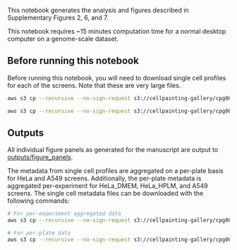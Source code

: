 This notebook generates the analysis and figures described in Supplementary Figures 2, 6, and 7.

This notebook requires ~15 minutes computation time for a normal desktop computer on a genome-scale dataset.

## Before running this notebook

Before running this notebook, you will need to download single cell profiles for each of the screens.
Note that these are very large files.

```bash
aws s3 cp --recursive --no-sign-request s3://cellpainting-gallery/cpg0021-periscope/broad/workspace/profiles/HeLa/single_cell/ inputs/

aws s3 cp --recursive --no-sign-request s3://cellpainting-gallery/cpg0021-periscope/broad/workspace/profiles/A549/single_cell/ inputs/
```

## Outputs

All individual figure panels as generated for the manuscript are output to [outputs/figure_panels](outputs/figure_panels/).

The metadata from single cell profiles are aggregated on a per-plate basis for HeLa and A549 screens.
Additionally, the per-plate metadata is aggregated per-experiment for HeLa_DMEM, HeLa_HPLM, and A549 screens.
The single cell metadata files can be downloaded with the following commands:

```bash
# For per-experiment aggregated data
aws s3 cp --recursive --no-sign-request s3://cellpainting-gallery/cpg0021-periscope/broad/workspace/publication_data/2022_PERISCOPE/ outputs/ --exclude "*" --include "*single_cell_metadata.csv.gz"

# For per-plate data
aws s3 cp --recursive --no-sign-request s3://cellpainting-gallery/cpg0021-periscope/broad/workspace/publication_data/2022_PERISCOPE/ outputs/ --exclude "*" --include "*single_cell_metadata_CP*"
```
